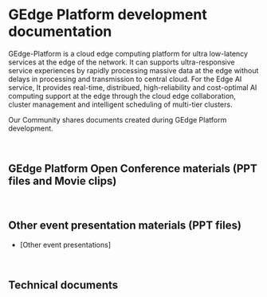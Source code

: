 # GEdge Platform development documentation
GEdge-Platform is a cloud edge computing platform for ultra low-latency services at the edge of the network.
It can supports ultra-responsive service experiences by rapidly processing massive data at the edge without delays in processing and transmission to central cloud. For the Edge AI service,
It provides real-time, distribued, high-reliability and cost-optimal AI computing support at the edge through the cloud edge collaboration, cluster management and intelligent scheduling of multi-tier clusters.

Our Community shares documents created during GEdge Platform development.

<BR>

## GEdge Platform Open Conference materials (PPT files and Movie clips)

<BR>

## Other event presentation materials (PPT files)

- [Other event presentations]


<BR>

## Technical documents 
